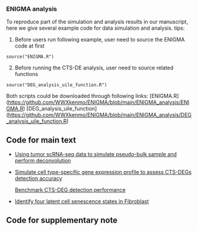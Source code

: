 ### ENIGMA analysis
To reproduce part of the simulation and analysis results in our manuscript, here we give several example code for data simulation and analysis.
tips:
1. Before users run following example, user need to source the ENIGMA code at first
```
source("ENIGMA.R")
```
2. Before running the CTS-DE analysis, user need to source related functions
```
source("DEG_analysis_uile_function.R")
```
Both scripts could be downloaded through following links:
[ENIGMA.R] (https://github.com/WWXkenmo/ENIGMA/blob/main/ENIGMA_analysis/ENIGMA.R)
[DEG_analysis_uile_function] (https://github.com/WWXkenmo/ENIGMA/blob/main/ENIGMA_analysis/DEG_analysis_uile_function.R)

## Code for main text
* [Using tumor scRNA-seq data to simulate pseudo-bulk sample and perform deconvolution](https://github.com/WWXkenmo/ENIGMA/blob/main/ENIGMA_analysis/Simulation%20(scRNA-seq).R)

* [Simulate cell type-specific gene expression profile to assess CTS-DEGs detection accuracy](https://github.com/WWXkenmo/ENIGMA/blob/main/ENIGMA_analysis/Simulation%20(DEG).R)
   
  [Benchmark CTS-DEG detection performance](https://github.com/WWXkenmo/ENIGMA/blob/main/ENIGMA_analysis/DEG_analysis.R)

* [Identify four latent cell senescence states in Fibroblast](https://github.com/WWXkenmo/ENIGMA/blob/main/ENIGMA_analysis/latentCellState.R)

## Code for supplementary note
